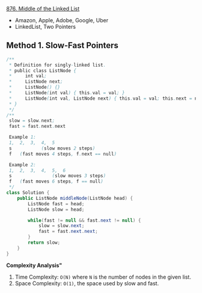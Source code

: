 [876. Middle of the Linked List](https://leetcode.com/problems/middle-of-the-linked-list/)

* Amazon, Apple, Adobe, Google, Uber
* LinkedList, Two Pointers


## Method 1. Slow-Fast Pointers
```Java
/**
 * Definition for singly-linked list.
 * public class ListNode {
 *     int val;
 *     ListNode next;
 *     ListNode() {}
 *     ListNode(int val) { this.val = val; }
 *     ListNode(int val, ListNode next) { this.val = val; this.next = next; }
 * }
 */
/**
 slow = slow.next;
 fast = fast.next.next

 Example 1:
 1,  2,  3,  4,  5
 s           (slow moves 2 steps)
 f   (fast moves 4 steps, f.next == null)

 Example 2:
 1,  2,  3,  4,  5,  6
 s               (slow moves 3 steps)
 f   (fast moves 6 steps, f == null)
 */
class Solution {
    public ListNode middleNode(ListNode head) {
        ListNode fast = head;
        ListNode slow = head;

        while(fast != null && fast.next != null) {
            slow = slow.next;
            fast = fast.next.next;
        }
        return slow;
    }
}
```
**Complexity Analysis"**
1. Time Complexity: `O(N)` where `N` is the number of nodes in the given list.
2. Space Complexity: `O(1)`, the space used by slow and fast.